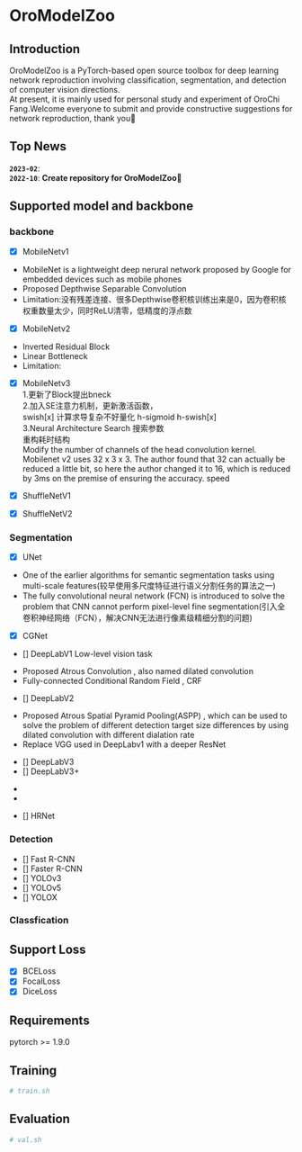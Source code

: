 # OroModelZoo

## Introduction
  OroModelZoo is a PyTorch-based open source toolbox for deep learning network reproduction involving classification, segmentation, and detection of computer vision directions.  
  At present, it is mainly used for personal study and experiment of OroChi Fang.Welcome everyone to submit and provide constructive suggestions for network reproduction, thank you🤞
## Top News
**`2023-02`**:  
**`2022-10`**: **Create repository for OroModelZoo🎂**

## Supported model and backbone
### backbone
- [x] MobileNetv1
+ MobileNet is a lightweight deep nerural network proposed by Google for embedded devices such as mobile phones  
+ Proposed Depthwise Separable Convolution  
+ Limitation:没有残差连接、很多Depthwise卷积核训练出来是0，因为卷积核权重数量太少，同时ReLU清零，低精度的浮点数  
- [x] MobileNetv2
+ Inverted Residual Block
+ Linear Bottleneck
+ Limitation: 
- [x] MobileNetv3  
    1.更新了Block提出bneck  
    2.加入SE注意力机制，更新激活函数，  
    swish[x] 计算求导复杂不好量化
    h-sigmoid 
    h-swish[x]  
    3.Neural Architecture Search 搜索参数  
    重构耗时结构  
    Modify the number of channels of the head convolution kernel. Mobilenet v2 uses 32 x 3 x 3. The author found that 32 can actually be reduced a little bit, so here the author changed it to 16, which is reduced by 3ms on the premise of ensuring the accuracy. speed

- [x] ShuffleNetV1

- [x] ShuffleNetV2
### Segmentation
- [x] UNet
+ One of the earlier algorithms for semantic segmentation tasks using multi-scale features(较早使用多尺度特征进行语义分割任务的算法之一)
+ The fully convolutional neural network (FCN) is introduced to solve the problem that CNN cannot perform pixel-level fine segmentation(引入全卷积神经网络（FCN），解决CNN无法进行像素级精细分割的问题)

- [x] CGNet

- [] DeepLabV1
  Low-level vision task
+ Proposed Atrous Convolution , also named dilated convolution
+ Fully-connected Conditional Random Field , CRF

- [] DeepLabV2
+ Proposed Atrous Spatial Pyramid Pooling(ASPP) , which can be used to solve the problem of different detection target size differences by using dilated convolution with different dialation rate
+ Replace VGG used in DeepLabv1 with a deeper ResNet
- [] DeepLabV3
- [] DeepLabV3+
+ 
+ 
- [] HRNet 
### Detection
- [] Fast R-CNN
- [] Faster R-CNN
- [] YOLOv3
- [] YOLOv5
- [] YOLOX


### Classfication

## Support Loss
- [x] BCELoss
- [x] FocalLoss
- [x] DiceLoss

## Requirements
pytorch >= 1.9.0

## Training
```python
# train.sh
```

## Evaluation
```python
# val.sh
```
